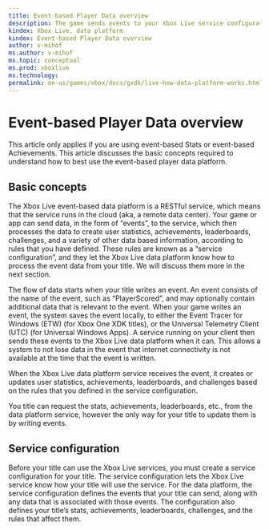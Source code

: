 ```yaml
---
title: Event-based Player Data overview
description: The game sends events to your Xbox Live service configuration, to update User Stats, Leaderboards, and Achievements.
kindex: Xbox Live, data platform
kindex: Event-based Player Data overview
author: v-mihof
ms.author: v-mihof
ms.topic: conceptual
ms.prod: xboxlive
ms.technology: 
permalink: en-us/games/xbox/docs/gxdk/live-how-data-platform-works.html
---
```


# Event-based Player Data overview

<!-- 
This article is copied from the old secure portal article "How the Xbox Live data platform 2013 works"  https://developer.microsoft.com/en-us/games/xbox/docs/xdk/how-data-platform-works
Original wording:
Note This article only applies if you are using Stats 2013 or Achievements 2013.
This topic discuss the basic concepts required to understand how to best use the Xbox Live data platform 2013 service.
-->
This article only applies if you are using event-based Stats or event-based Achievements.
This article discusses the basic concepts required to understand how to best use the event-based player data platform.


## Basic concepts

The Xbox Live event-based data platform is a RESTful service, which means that the service runs in the cloud (aka, a remote data center). Your game or app can send data, in the form of “events”, to the service, which then processes the data to create user statistics, achievements, leaderboards, challenges, and a variety of other data based information, according to rules that you have defined. These rules are known as a “service configuration”, and they let the Xbox Live data platform know how to process the event data from your title. We will discuss them more in the next section.

The flow of data starts when your title writes an event. An event consists of the name of the event, such as “PlayerScored”, and may optionally contain additional data that is relevant to the event. When your game writes an event, the system saves the event locally, to either the Event Tracer for Windows (ETW) (for Xbox One XDK titles), or the Universal Telemetry Client (UTC) (for Universal Windows Apps). A service running on your client then sends these events to the Xbox Live data platform when it can. This allows a system to not lose data in the event that internet connectivity is not available at the time that the event is written.

When the Xbox Live data platform service receives the event, it creates or updates user statistics, achievements, leaderboards, and challenges based on the rules that you defined in the service configuration.

You title can request the stats, achievements, leaderboards, etc., from the data platform service, however the only way for your title to update them is by writing events.


## Service configuration

Before your title can use the Xbox Live services, you must create a service configuration for your title. The service configuration lets the Xbox Live service know how your title will use the service. For the data platform, the service configuration defines the events that your title can send, along with any data that is associated with those events. The configuration also defines your title’s stats, achievements, leaderboards, challenges, and the rules that affect them.

<!-- If you are using Partner Center to create your service configuration, you can find more information at [Configure data platform 2013 in Dev Center](https://developer.microsoft.com/en-us/games/xbox/docs/xdk/dev-center-configure-data-platform-2013). -->
